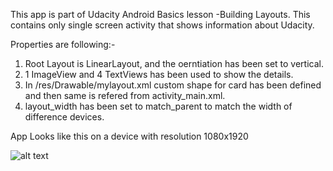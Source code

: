 This app is part of Udacity Android Basics lesson -Building Layouts. This contains only single screen activity that shows information about Udacity.

Properties are following:-
1) Root Layout is LinearLayout, and the oerntiation has been set to vertical.
2) 1 ImageView and 4 TextViews has been used to show the details.
3) In /res/Drawable/mylayout.xml custom shape for card has been defined and then same is refered from activity_main.xml.
4) layout_width has been set to match_parent to match the width of difference devices.

App Looks like this on a device with resolution 1080x1920

![alt text](https://github.com/manugond/HelloAndroid/blob/master/device-2018-02-16-193532.png)
